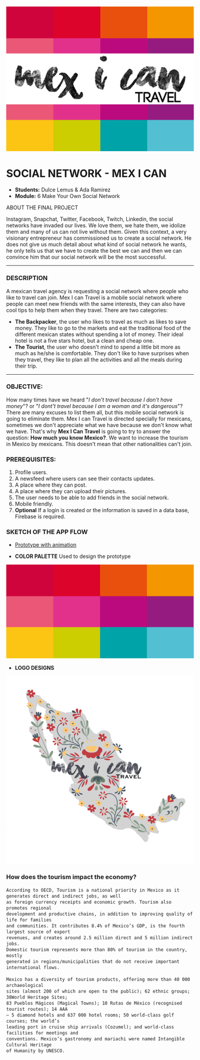 ![alt text](assets/images/cover.jpg)

# SOCIAL NETWORK - MEX I CAN 

* **Students:** Dulce Lemus & Ada Ramirez
* **Module:** 6 Make Your Own Social Network

ABOUT THE FINAL PROJECT

Instagram, Snapchat, Twitter, Facebook, Twitch, Linkedin, the social networks have invaded our lives. We love them, we hate them, we idolize  them and many of us can not live without them. Given this context, a very visionary entrepreneur has commissioned us to create a social network. He does not give us much detail about what kind of social network he wants, he only tells us that we have to create the best we can and then we can convince him that our social network will be the most successful.

---

### DESCRIPTION 

A mexican travel agency is requesting a social network where people who like to travel can join. Mex I can Travel is a mobile social network where people can meet new friends with the same interests, they can also have cool tips to help them when they travel. There are  two categories:
* **The Backpacker**, the user who likes to travel as much as likes to save money. They like to go to the markets and eat the traditional food of the different mexican states without spending a lot of money. Their ideal hotel is not a five stars hotel, but a clean and cheap one. 
* **The Tourist**, the user who doesn't mind to spend a little bit more as much as he/she is comfortable. They don't like to have surprises when they travel, they like to plan all the activities and all the meals during their trip. 

---

### OBJECTIVE:

How many times have we heard  "*I don't travel because I don't have money*"? or "*I dont't travel because I am a woman and it's dangerous*"? There are many excuses to list them all, but this mobile social network is going to eliminate them. Mex I can Travel is directed specially for mexicans, sometimes we don't appreciate what we have because we don't know what we have. That's why **Mex I Can Travel** is going to try to answer the question: **How much you know Mexico?**. We want to increase the tourism in Mexico by mexicans. This doesn't mean that other nationalities can't join. 

### PREREQUISITES:
1. Profile users.
2. A newsfeed where users can see their contacts updates.
3. A place where they can post.
4. A place where they can upload their pictures.
5. The user needs to be able to add friends in the social network.
6. Mobile friendly.
7. **Optional** If a login is created or the information is saved in a data base, Firebase is required. 

### SKETCH OF THE APP FLOW

* [Prototype with animation](https://xd.adobe.com/view/a209cdec-58f7-4f96-584e-a95dbd954be1-d438/?fullscreen)


* **COLOR PALETTE** Used to design the prototype

![alt text](assets/images/colorPalette.jpg)

* **LOGO DESIGNS** 

![alt text](assets/images/mexican.png)


### How does the tourism impact the economy?
````
According to OECD, Tourism is a national priority in Mexico as it generates direct and indirect jobs, as well
as foreign currency receipts and economic growth. Tourism also promotes regional
development and productive chains, in addition to improving quality of life for families
and communities. It contributes 8.4% of Mexico’s GDP, is the fourth largest source of export
revenues, and creates around 2.5 million direct and 5 million indirect jobs.
Domestic tourism represents more than 80% of tourism in the country, mostly
generated in regions/municipalities that do not receive important international flows.

Mexico has a diversity of tourism products, offering more than 40 000 archaeological
sites (almost 200 of which are open to the public); 62 ethnic groups; 38World Heritage Sites;
83 Pueblos Mágicos (Magical Towns); 10 Rutas de México (recognised tourist routes); 14 AAA
– 5 diamond hotels and 637 000 hotel rooms; 50 world-class golf courses; the world’s
leading port in cruise ship arrivals (Cozumel); and world-class facilities for meetings and
conventions. Mexico’s gastronomy and mariachi were named Intangible Cultural Heritage
of Humanity by UNESCO.

````






